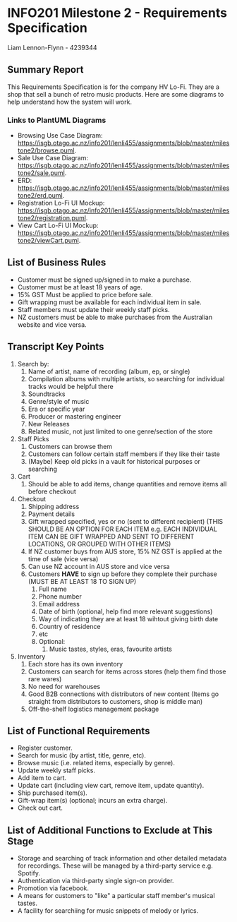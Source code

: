 # INFO201 Milestone 2 - Requirements Specification
Liam Lennon-Flynn - 4239344

## Summary Report
This Requirements Specification is for the company HV Lo-Fi. They are a shop that sell a bunch of retro music products. Here are some diagrams to help understand how the system will work.

### Links to PlantUML Diagrams
- Browsing Use Case Diagram: https://isgb.otago.ac.nz/info201/lenli455/assignments/blob/master/milestone2/browse.puml.
- Sale Use Case Diagram: https://isgb.otago.ac.nz/info201/lenli455/assignments/blob/master/milestone2/sale.puml.
- ERD: https://isgb.otago.ac.nz/info201/lenli455/assignments/blob/master/milestone2/erd.puml.
- Registration Lo-Fi UI Mockup: https://isgb.otago.ac.nz/info201/lenli455/assignments/blob/master/milestone2/registration.puml.
- View Cart Lo-Fi UI Mockup: https://isgb.otago.ac.nz/info201/lenli455/assignments/blob/master/milestone2/viewCart.puml.

## List of Business Rules
- Customer must be signed up/signed in to make a purchase.
- Customer must be at least 18 years of age.
- 15% GST Must be applied to price before sale.
- Gift wrapping must be available for each individual item in sale.
- Staff members must update their weekly staff picks.
- NZ customers must be able to make purchases from the Australian website and vice versa.

## Transcript Key Points
1. Search by:
   1. Name of artist, name of recording (album, ep, or single)
   2. Compilation albums with multiple artists, so searching for individual tracks would be helpful there
   3. Soundtracks
   4. Genre/style of music
   5. Era or specific year
   6. Producer or mastering engineer
   7. New Releases
   8. Related music, not just limited to one genre/section of the store
2. Staff Picks
   1. Customers can browse them
   2. Customers can follow certain staff members if they like their taste
   3. (Maybe) Keep old picks in a vault for historical purposes or searching
3. Cart
   1. Should be able to add items, change quantities and remove items all before checkout
4. Checkout
   1. Shipping address
   2. Payment details
   3. Gift wrapped specified, yes or no (sent to different recipient) (THIS SHOULD BE AN OPTION FOR EACH ITEM e.g. EACH INDIVIDUAL ITEM CAN BE GIFT WRAPPED AND SENT TO DIFFERENT LOCATIONS, OR GROUPED WITH OTHER ITEMS)
   4. If NZ customer buys from AUS store, 15% NZ GST is applied at the time of sale (vice versa)
   5. Can use NZ account in AUS store and vice versa
   6. Customers **HAVE** to sign up before they complete their purchase (MUST BE AT LEAST 18 TO SIGN UP)
      1. Full name
      2. Phone number
      3. Email address
      4. Date of birth (optional, help find more relevant suggestions)
      5. Way of indicating they are at least 18 wihtout giving birth date
      6. Country of residence
      7. etc
      8. Optional:
         1. Music tastes, styles, eras, favourite artists
5. Inventory
   1. Each store has its own inventory
   2. Customers can search for items across stores (help them find those rare wares)
   3. No need for warehouses
   4. Good B2B connections with distributors of new content (Items go straight from distributors to customers, shop is middle man)
   5. Off-the-shelf logistics management package

## List of Functional Requirements
- Register customer.
- Search for music (by artist, title, genre, etc).
- Browse music (i.e. related items, especially by genre).
- Update weekly staff picks.
- Add item to cart.
- Update cart (including view cart, remove item, update quantity).
- Ship purchased item(s).
- Gift-wrap item(s) (optional; incurs an extra charge).
- Check out cart.

## List of Additional Functions to Exclude at This Stage
- Storage and searching of track information and other detailed metadata for recordings. These will be managed by a third-party service e.g. Spotify.
- Authentication via third-party single sign-on provider.
- Promotion via facebook.
- A means for customers to "like" a particular staff member's musical tastes.
- A facility for searchiing for music snippets of melody or lyrics.